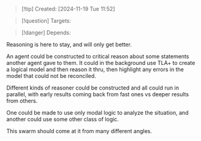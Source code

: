 
>[!tip] Created: [2024-11-19 Tue 11:52]

>[!question] Targets: 

>[!danger] Depends: 

Reasoning is here to stay, and will only get better.

An agent could be constructed to critical reason about some statements another agent gave to them.  It could in the background use TLA+ to create a logical model and then reason it thru, then highlight any errors in the model that could not be reconciled.

Different kinds of reasoner could be constructed and all could run in parallel, with early results coming back from fast ones vs deeper results from others.

One could be made to use only modal logic to analyze the situation, and another could use some other class of logic.

This swarm should come at it from many different angles.